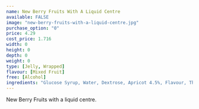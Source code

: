 ```yaml
---
name: New Berry Fruits With A Liquid Centre
available: FALSE
image: "new-berry-fruits-with-a-liquid-centre.jpg"
purchase_option: "0"
price: 4.29
cost_price: 1.716
width: 0
height: 0
depth: 0
weight: 0
type: [Jelly, Wrapped]
flavour: [Mixed Fruit]
free: [Alcohol]
ingredients: "Glucose Syrup, Water, Dextrose, Apricot 4.5%, Flavour, Thickener (Agar Agar), Acidulant (Citric Acid, Ascorbic Acid, Organic Vinegar), Antifoaming Agent (Soy Oil), Preservative (E211), Colour (E104, E110, E122, E124, E132, E151)"
---
```

New Berry Fruits with a liquid centre.